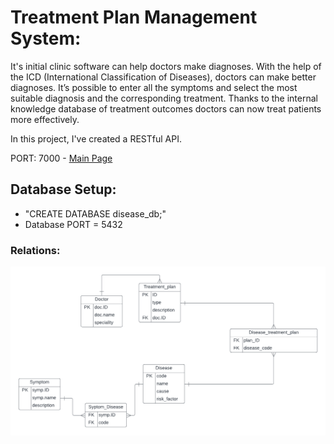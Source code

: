 # Treatment Plan Management System:
It's initial clinic software can help doctors make diagnoses. With the help of the ICD (International Classification of Diseases), doctors can make better diagnoses. It’s possible to enter all the symptoms and select the most suitable diagnosis and the corresponding treatment. Thanks to the internal knowledge database of treatment outcomes doctors can now treat patients more effectively.

In this project, I've created a RESTful API.

PORT: 7000 - [Main Page](http://localhost:7000)

## Database Setup:

- "CREATE DATABASE disease_db;"
- Database PORT = 5432

### Relations:
![ERD](https://github.com/Nourhan-Adell/Treatment_Plan_System/blob/31024b1574df0d5ddd1c4dcb189811d7e1adec35/ERD.png)
